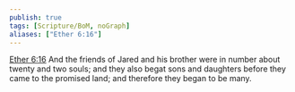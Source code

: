 ```yaml
---
publish: true
tags: [Scripture/BoM, noGraph]
aliases: ["Ether 6:16"]
---
```

[Ether 6:16](https://churchofjesuschrist.org/study/scriptures/bofm/ether/6?lang=eng&id=p16#p16) And the friends of Jared and his brother were in number about twenty and two souls; and they also begat sons and daughters before they came to the promised land; and therefore they began to be many.
